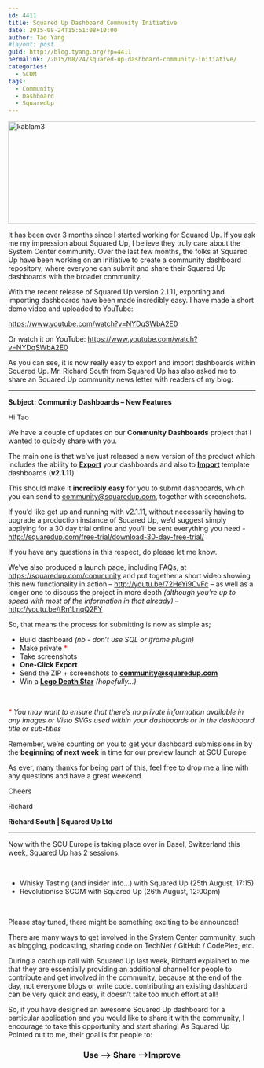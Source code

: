 ```yaml
---
id: 4411
title: Squared Up Dashboard Community Initiative
date: 2015-08-24T15:51:08+10:00
author: Tao Yang
#layout: post
guid: http://blog.tyang.org/?p=4411
permalink: /2015/08/24/squared-up-dashboard-community-initiative/
categories:
  - SCOM
tags:
  - Community
  - Dashboard
  - SquaredUp
---
```

<a href="http://blog.tyang.org/wp-content/uploads/2015/08/kablam3.jpg"><img style="background-image: none; padding-top: 0px; padding-left: 0px; display: inline; padding-right: 0px; border: 0px;" title="kablam3" src="http://blog.tyang.org/wp-content/uploads/2015/08/kablam3_thumb.jpg" alt="kablam3" width="693" height="208" border="0" /></a>

It has been over 3 months since I started working for Squared Up. If you ask me my impression about Squared Up, I believe they truly care about the System Center community. Over the last few months, the folks at Squared Up have been working on an initiative to create a community dashboard repository, where everyone can submit and share their Squared Up dashboards with the broader community.

With the recent release of Squared Up version 2.1.11, exporting and importing dashboards have been made incredibly easy. I have made a short demo video and uploaded to YouTube:

https://www.youtube.com/watch?v=NYDqSWbA2E0

Or watch it on YouTube: <a href="https://www.youtube.com/watch?v=NYDqSWbA2E0">https://www.youtube.com/watch?v=NYDqSWbA2E0</a>

As you can see, it is now really easy to export and import dashboards within Squared Up. Mr. Richard South from Squared Up has also asked me to share an Squared Up community news letter with readers of my blog:

<hr />

<strong>Subject: Community Dashboards – New Features</strong>

Hi Tao

We have a couple of updates on our <b>Community Dashboards</b> project that I wanted to quickly share with you.

The main one is that we’ve just released a new version of the product which includes the ability to <a href="https://squaredup.com/wp-content/uploads/2015/08/Export.gif"><b>Export</b></a> your dashboards and also to <a href="https://squaredup.com/wp-content/uploads/2015/08/Import.gif"><b>Import</b></a><b> </b>template dashboards (<b>v2.1.11</b>)

This should make it <b>incredibly</b> <b>easy</b> for you to submit dashboards, which you can send to <a href="mailto:community@squaredup.com">community@squaredup.com</a>, together with screenshots.

If you’d like get up and running with v2.1.11, without necessarily having to upgrade a production instance of Squared Up, we’d suggest simply applying for a 30 day trial online and you’ll be sent everything you need - <a href="http://squaredup.com/free-trial/download-30-day-free-trial/">http://squaredup.com/free-trial/download-30-day-free-trial/</a>

If you have any questions in this respect, do please let me know.

We’ve also produced a launch page, including FAQs, at <a href="https://squaredup.com/community">https://squaredup.com/community</a> and put together a short video showing this new functionality in action – <a href="http://youtu.be/72HeYi9CvFc">http://youtu.be/72HeYi9CvFc</a> – as well as a longer one to discuss the project in more depth <i>(although you’re up to speed with most of the information in that already)</i> – <a href="http://youtu.be/tRn1LnqQ2FY">http://youtu.be/tRn1LnqQ2FY</a>

So, that means the process for submitting is now as simple as;
<ul>
	<li>Build dashboard <i>(nb - don’t use SQL or iframe plugin)</i></li>
	<li>Make private <span style="color: #ff0000;">*</span></li>
	<li>Take screenshots</li>
	<li><b>One-Click Export </b></li>
	<li>Send the ZIP + screenshots to <a href="mailto:community@squaredup.com"><b>community@squaredup.com</b></a><b><u></u></b></li>
	<li>Win a <b><u>Lego Death Star</u></b><i> (hopefully…)</i></li>
</ul>
&nbsp;

<i><span style="color: #ff0000;">*</span> </i><i>You may want to ensure that there’s no private information available in any images or Visio SVGs used within your dashboards or in the dashboard title or sub-titles </i>

Remember, we’re counting on you to get your dashboard submissions in by the <b>beginning of next week </b>in time for our preview launch at SCU Europe

As ever, many thanks for being part of this, feel free to drop me a line with any questions and have a great weekend

Cheers

Richard

<b>Richard South | Squared Up Ltd</b>

<hr />

Now with the SCU Europe is taking place over in Basel, Switzerland this week, Squared Up has 2 sessions:

&nbsp;
<ul>
	<li>Whisky Tasting (and insider info…) with Squared Up (25th August, 17:15)</li>
	<li>Revolutionise SCOM with Squared Up (26th August, 12:00pm)</li>
</ul>
&nbsp;

Please stay tuned, there might be something exciting to be announced!

There are many ways to get involved in the System Center community, such as blogging, podcasting, sharing code on TechNet / GitHub / CodePlex, etc.

During a catch up call with Squared Up last week, Richard explained to me that they are essentially providing an additional channel for people to contribute and get involved in the community, because at the end of the day, not everyone blogs or write code. contributing an existing dashboard can be very quick and easy, it doesn’t take too much effort at all!

So, if you have designed an awesome Squared Up dashboard for a particular application and you would like to share it with the community, I encourage to take this opportunity and start sharing! As Squared Up Pointed out to me, their goal is for people to:
<h3 align="center">Use –&gt; Share –&gt;Improve
